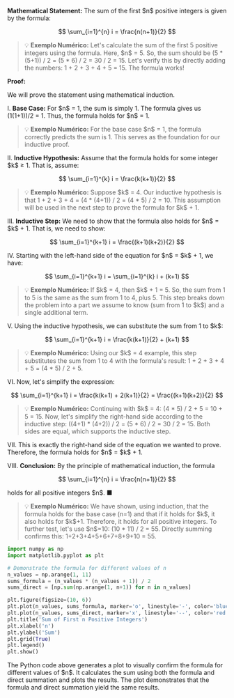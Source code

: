 **Mathematical Statement:** The sum of the first \$n\$ positive integers is given by the formula:

$$ \sum_{i=1}^{n} i = \frac{n(n+1)}{2} $$

> 💡 **Exemplo Numérico:** Let's calculate the sum of the first 5 positive integers using the formula. Here, \$n\$ = 5. So, the sum should be (5 * (5+1)) / 2 = (5 * 6) / 2 = 30 / 2 = 15. Let's verify this by directly adding the numbers: 1 + 2 + 3 + 4 + 5 = 15. The formula works!

**Proof:**

We will prove the statement using mathematical induction.

I. **Base Case:** For \$n\$ = 1, the sum is simply 1. The formula gives us (1(1+1))/2 = 1. Thus, the formula holds for \$n\$ = 1.

> 💡 **Exemplo Numérico:** For the base case \$n\$ = 1, the formula correctly predicts the sum is 1. This serves as the foundation for our inductive proof.

II. **Inductive Hypothesis:** Assume that the formula holds for some integer \$k\$ ≥ 1. That is, assume:

$$ \sum_{i=1}^{k} i = \frac{k(k+1)}{2} $$

> 💡 **Exemplo Numérico:** Suppose \$k\$ = 4. Our inductive hypothesis is that 1 + 2 + 3 + 4 = (4 * (4+1)) / 2 = (4 * 5) / 2 = 10. This assumption will be used in the next step to prove the formula for \$k\$ + 1.

III. **Inductive Step:** We need to show that the formula also holds for \$n\$ = \$k\$ + 1. That is, we need to show:

$$ \sum_{i=1}^{k+1} i = \frac{(k+1)(k+2)}{2} $$

IV. Starting with the left-hand side of the equation for \$n\$ = \$k\$ + 1, we have:

$$ \sum_{i=1}^{k+1} i = \sum_{i=1}^{k} i + (k+1) $$

> 💡 **Exemplo Numérico:** If \$k\$ = 4, then \$k\$ + 1 = 5. So, the sum from 1 to 5 is the same as the sum from 1 to 4, plus 5. This step breaks down the problem into a part we assume to know (sum from 1 to \$k\$) and a single additional term.

V. Using the inductive hypothesis, we can substitute the sum from 1 to \$k\$:

$$ \sum_{i=1}^{k+1} i = \frac{k(k+1)}{2} + (k+1) $$

> 💡 **Exemplo Numérico:** Using our \$k\$ = 4 example, this step substitutes the sum from 1 to 4 with the formula's result: 1 + 2 + 3 + 4 + 5 = (4 * 5) / 2 + 5.

VI. Now, let's simplify the expression:

$$ \sum_{i=1}^{k+1} i = \frac{k(k+1) + 2(k+1)}{2} = \frac{(k+1)(k+2)}{2} $$

> 💡 **Exemplo Numérico:** Continuing with \$k\$ = 4: (4 * 5) / 2 + 5 = 10 + 5 = 15. Now, let's simplify the right-hand side according to the inductive step: ((4+1) * (4+2)) / 2 = (5 * 6) / 2 = 30 / 2 = 15. Both sides are equal, which supports the inductive step.

VII. This is exactly the right-hand side of the equation we wanted to prove. Therefore, the formula holds for \$n\$ = \$k\$ + 1.

VIII. **Conclusion:** By the principle of mathematical induction, the formula

$$ \sum_{i=1}^{n} i = \frac{n(n+1)}{2} $$

holds for all positive integers \$n\$. ■

> 💡 **Exemplo Numérico:** We have shown, using induction, that the formula holds for the base case (n=1) and that if it holds for \$k\$, it also holds for \$k\$+1. Therefore, it holds for all positive integers. To further test, let's use \$n\$=10: (10 * 11) / 2 = 55. Directly summing confirms this: 1+2+3+4+5+6+7+8+9+10 = 55.

```python
import numpy as np
import matplotlib.pyplot as plt

# Demonstrate the formula for different values of n
n_values = np.arange(1, 11)
sums_formula = (n_values * (n_values + 1)) / 2
sums_direct = [np.sum(np.arange(1, n+1)) for n in n_values]

plt.figure(figsize=(10, 6))
plt.plot(n_values, sums_formula, marker='o', linestyle='-', color='blue', label='Formula: n(n+1)/2')
plt.plot(n_values, sums_direct, marker='x', linestyle='--', color='red', label='Direct Sum: 1 + 2 + ... + n')
plt.title('Sum of First n Positive Integers')
plt.xlabel('n')
plt.ylabel('Sum')
plt.grid(True)
plt.legend()
plt.show()
```

The Python code above generates a plot to visually confirm the formula for different values of \$n\$. It calculates the sum using both the formula and direct summation and plots the results. The plot demonstrates that the formula and direct summation yield the same results.
<!-- END -->